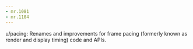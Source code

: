 ```yaml
---
- mr.1081
- mr.1104
---
```


u/pacing: Renames and improvements for frame pacing (formerly known as render
and display timing) code and APIs.
